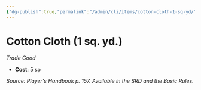 ```yaml
---
{"dg-publish":true,"permalink":"/admin/cli/items/cotton-cloth-1-sq-yd/","tags":["compendium/src/5e/phb","item/gear/trade-good"],"updated":"2025-01-11T15:32:16.012+00:00"}
---
```


# Cotton Cloth (1 sq. yd.)
*Trade Good*  

- **Cost**: 5 sp

*Source: Player's Handbook p. 157. Available in the SRD and the Basic Rules.*
